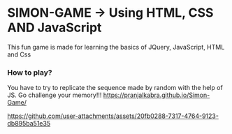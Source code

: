 # SIMON-GAME -> Using HTML, CSS AND JavaScript
This fun game is made for learning the basics of JQuery, JavaScript, HTML and Css
### How to play?
You have to try to replicate the sequence made by random with the help of JS.
Go challenge your memory!!!
https://pranjalkabra.github.io/Simon-Game/



https://github.com/user-attachments/assets/20fb0288-7317-4764-9123-db895ba51e35

